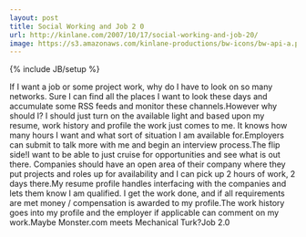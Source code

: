 ```yaml
---
layout: post
title: Social Working and Job 2 0
url: http://kinlane.com/2007/10/17/social-working-and-job-20/
image: https://s3.amazonaws.com/kinlane-productions/bw-icons/bw-api-a.png
---
```

{% include JB/setup %}
If I want a job or some project work, why do I have to look on so many networks. Sure I can find all the places I want to look these days and accumulate some RSS feeds and monitor these channels.However why should I? I should just turn on the available light and based upon my resume, work history and profile the work just comes to me. It knows how many hours I want and what sort of situation I am available for.Employers can submit to talk more with me and begin an interview process.The flip side!I want to be able to just cruise for opportunities and see what is out there. Companies should have an open area of their company where they put projects and roles up for availability and I can pick up 2 hours of work, 2 days there.My resume profile handles interfacing with the companies and lets them know I am qualified. I get the work done, and if all requirements are met money / compensation is awarded to my profile.The work history goes into my profile and the employer if applicable can comment on my work.Maybe Monster.com meets Mechanical Turk?Job 2.0